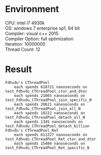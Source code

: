 # Environment
CPU: intel i7 4930k<br>
OS: windows 7 enterprise sp1, 64 bit<br>
Compiler: visual c++ 2015<br>
Compiler Option: full optimization<br>
Iteration: 10000000<br>
Thread Count: 12
# Result
	Fdhvdu's CThreadPool
		each spends 618721 nanoseconds on test_Fdhvdu_CThreadPool_ctor_and_dtor
		each spends 21065 nanoseconds on test_Fdhvdu_CThreadPool_join_specific_N
		each spends 20621 nanoseconds on test_Fdhvdu_CThreadPool_join_all_N
		each spends 18222 nanoseconds on test_Fdhvdu_CThreadPool_detach_all_N
		each spends 1345 nanoseconds on test_Fdhvdu_CThreadPool_detach_billion
	Fdhvdu's CThreadPool_Ret
		each spends 611227 nanoseconds on test_Fdhvdu_CThreadPool_Ret_ctor_and_dtor
		each spends 15404 nanoseconds on test_Fdhvdu_CThreadPool_Ret_specific_N